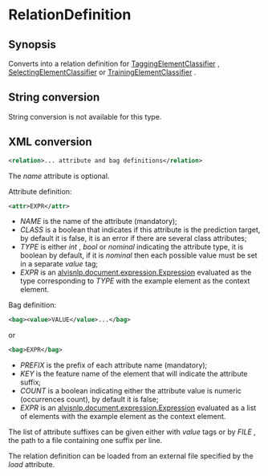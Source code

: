 <h1 class="converter">RelationDefinition</h1>

## Synopsis

Converts into a relation definition for <a href="../module/TaggingElementClassifier" class="module">TaggingElementClassifier</a> , <a href="../module/SelectingElementClassifier" class="module">SelectingElementClassifier</a> or <a href="../module/TrainingElementClassifier" class="module">TrainingElementClassifier</a> .

## String conversion

String conversion is not available for this type.

## XML conversion



```xml
<relation>... attribute and bag definitions</relation>
```

The *name* attribute is optional.

Attribute definition:

```xml
<attr>EXPR</attr>
```


*  *NAME* is the name of the attribute (mandatory);
*  *CLASS* is a boolean that indicates if this attribute is the prediction target, by default it is false, it is an error if there are several class attributes;
*  *TYPE* is either *int* , *bool* or *nominal* indicating the attribute type, it is boolean by default, if it is *nominal* then each possible value must be set in a separate *value* tag;
*  *EXPR* is an <a href="../converter/alvisnlp.document.expression.Expression" class="converter">alvisnlp.document.expression.Expression</a> evaluated as the type corresponding to *TYPE* with the example element as the context element.



Bag definition:

```xml
<bag><value>VALUE</value>...</bag>
```

or

```xml
<bag>EXPR</bag>
```


*  *PREFIX* is the prefix of each attribute name (mandatory);
*  *KEY* is the feature name of the element that will indicate the attribute suffix;
*  *COUNT* is a boolean indicating either the attribute value is numeric (occurrences count), by default it is false;
*  *EXPR* is an <a href="../converter/alvisnlp.document.expression.Expression" class="converter">alvisnlp.document.expression.Expression</a> evaluated as a list of elements with the example element as the context element.

The list of attribute suffixes can be given either with *value* tags or by *FILE* , the path to a file containing one suffix per line.

The relation definition can be loaded from an external file specified by the *load* attribute.

